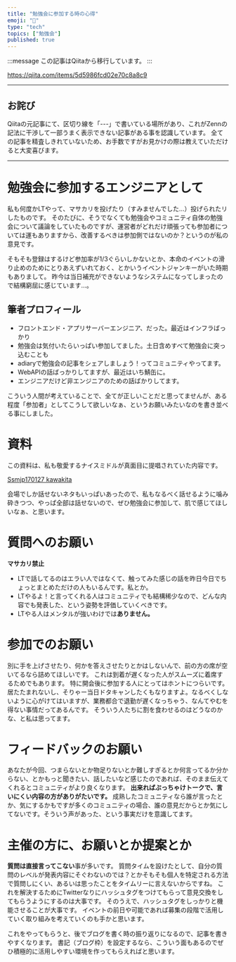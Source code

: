 ```yaml
---
title: "勉強会に参加する時の心得"
emoji: "📝"
type: "tech"
topics: ["勉強会"]
published: true
---
```


:::message
この記事はQiitaから移行しています。
:::

https://qiita.com/items/5d5986fcd02e70c8a8c9

-----

## お詫び
Qiitaの元記事にて、区切り線を「---」で書いている場所があり、これがZennの記法に干渉して一部うまく表示できない記事がある事を認識しています。
全ての記事を精査しきれていないため、お手数ですがお見かけの際は教えていただけると大変喜びます。

-----

# 勉強会に参加するエンジニアとして
私も何度かLTやって、マサカリを投げたり（すみませんでした…）投げられたリしたものです。
そのたびに、そうでなくても勉強会やコミュニティ自体の勉強会について議論をしていたものですが、運営者がどれだけ頑張っても参加者については運もありますから、改善するべきは参加側ではないのか？というのが私の意見です。

そもそも登録はするけど参加率が1/3ぐらいしかないとか、本命のイベントの滑り止めのためにとりあえずいれておく、とかいうイベントジャンキーがいた時期もありまして。
昨今は当日補充ができないようなシステムになってしまったので結構窮屈に感じています…。

## 筆者プロフィール
- フロントエンド・アプリサーバーエンジニア、だった。最近はインフラばっかり
- 勉強会は気付いたらいっぱい参加してました。土日含めすべて勉強会に突っ込むことも
- adiaryで勉強会の記事をシェアしましょう！ってコミュニティやってます。
- WebAPIの話ばっかりしてますが、最近はいち鯖缶に。
- エンジニアだけど非エンジニアのための話ばかりしてます。

こういう人間が考えていることで、全てが正しいことだと思ってませんが、ある程度「参加者」としてこうして欲しいなぁ、というお願いみたいなのを書き並べる事にしました。

# 資料
この資料は、私も敬愛するナイスミドルが真面目に提唱されていた内容です。

[Ssmjp170127 kawakita](https://www.slideshare.net/woyadi28mamedeka/slideshelf)

会場でしか話せないネタもいっぱいあったので、私もなるべく話せるように噛み砕きつつ、やっぱ全部は話せないので、ぜひ勉強会に参加して、肌で感じてほしいなぁ、と思います。

# 質問へのお願い
**マサカリ禁止**

- LTで話してるのはエラい人ではなくて、触ってみた感じの話を昨日今日でちょっとまとめただけの人もいるんです。私とか。
- LTやるよ！と言ってくれる人はコミュニティでも結構稀少なので、どんな内容でも発表した、という姿勢を評価していくべきです。
- LTやる人はメンタルが強いわけでは**ありません。**

# 参加でのお願い
別に手を上げさせたり、何かを答えさせたりとかはしないんで、前の方の席が空いてるなら詰めてほしいです。
これは到着が遅くなった人がスムーズに着席するためでもあります。
特に開会後に参加する人にとってはホントにつらいです。
居たたまれないし、そりゃー当日ドタキャンしたくもなりますよ。なるべくしないように心がけてはいますが、業務都合で退勤が遅くなっちゃう、なんてやむを得ない事情だってあるんです。
そういう人たちに割を食わせるのはどうなのかな、と私は思ってます。

# フィードバックのお願い
あなたが今回、つまらないとか物足りないとか難しすぎるとか何言ってるか分からない、とかもっと聞きたい、話したいなど感じたのであれば、そのまま伝えてくれるとコミュニティがより良くなります。
**出来ればぶっちゃけトークで、言いにくい内容の方がありがたいです。**
成熟したコミュニティなら誰が言ったとか、気にするかもですが多くのコミュニティの場合、誰の意見だからとか気にしてないです。そういう声があった、という事実だけを意識してます。

# 主催の方に、お願いとか提案とか
**質問は直接言ってこない**事が多いです。
質問タイムを設けたとして、自分の質問のレベルが発表内容にそぐわないのでは？とかそもそも個人を特定される方法で質問しにくい、あるいは思ったことをタイムリーに言えないからですね。
これを解決するためにTwitterなりにハッシュタグをつけてもらって意見交換をしてもらうようにするのは大事です。
そのうえで、ハッシュタグをしっかりと機能させることが大事です。
イベントの前日や可能であれば募集の段階で活用していく取り組みを考えていくのも手かと思います。

これをやってもらうと、後でブログを書く時の振り返りになるので、記事を書きやすくなります。
書記（ブログ枠）を設定するなら、こういう面もあるのでぜひ積極的に活用しやすい環境を作ってもらえればと思います。


